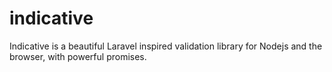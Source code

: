 indicative
==========

Indicative is a beautiful Laravel inspired validation library for Nodejs and the browser, with powerful promises.
